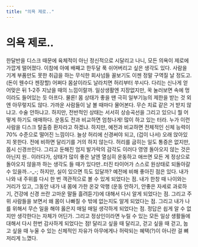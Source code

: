 ```yaml
---
title: "의욕 제로.."
---
```

# 의욕 제로..

한달반을 디스크 때문에 육체적이 아닌 정신적으로 시달리고 나니, 모든 의욕이 제로에 가깝게 떨어졌다. 이참에 아예 배째고 한두달 푹 쉬어버리고 싶은 생각도 있다. 사람을 기계 부품만도 못한 취급을 하는 무식한 회사넘들 꼴보기도 이젠 정말 구역질 날 정도고. (돈이 웬수다 젠장할)
어쩌다 몸살이라도 날라치면 허리부터 쑤시다. 다리는 신나게 얻어맞은 뒤 1-2주 지났을 때의 느낌이랄까. 일상생활엔 지장없지만, 꾹 눌러보면 속에 멍이라도 들어있는 듯 아프다. 물론! 몸 상태가 좋을 땐 극히 일부기능의 제한을 받는 것 외엔 아무렇지도 않다.
가까운 사람들이 날 볼 때마다 물어본다. 무슨 치료 같은 거 받지 않냐고. 수술 안하냐고. 하지만, 전반적인 상태는 서서히 상승곡선을 그리고 있으니 뭘 어떻게 하기도 애매하다. 운동도 전과 비교하면 엄청나게! 많이 하고 있는 터라. 누가 이런 사람을 디스크 탈출증 환자라고 하겠냐.
하지만, 예전과 비교하면 전체적인 신체 능력이 70% 수준으로 떨어진 느낌이다. 늘상 허리에 신경써야 되고, (겁이 나서) 오래 앉아있지 못한다. 전에 비하면 달리기를 거의 하지 않는다. 허리를 굽히는 일도 통증은 없지만, 몹시 신경쓰인다. 그리고 둔해진 엄지 발가락의 감각도 이러다 영영 돌아오지 않는 것은 아닌지 원..
이러다가, 상태가 많이 좋은 날엔 열심히 운동하고 애쓰면 모든 게 정상으로 돌아오지 않을까 하는 생각도 들 때가 있다만..터진 타이어가 스스로 원상태로 되돌아갈 수 있을까..-_-;
하지만, 실이 있으면 득도 있달까? 예전에 비해 좋아진 점은 있다. 내가 나와 내 주위를 다시 한 번 객관적으로 볼 수 있게 되었다는 점. 내가 한창 때 나이와는 거리가 있고, 그동안 내가 내 몸에 가한 온갖 악행 (운동 안하기, 안좋은 자세로 과로하기, 건강에 신경 쓰란 고마운 말들 흘려듣기)에 대해서 다시 알게 되었다는 점. 그리고 주위 사람들을 보면서 왜 몸이 나빠질 수 밖에 없는지도 알게 되었다는 점. 그리고 내가 나를 위해서 무슨 일을 해야 옳은지 매일 매일 생각하게 되었다는 점. 정답은 쇱게 알 수 없지만 생각한다는 자체가 어딘가. 그리고 정상인이라면 누릴 수 있는 모든 일상 생활들에 대해서 다시 한번 감사하게 되었다는 점!
달리고 싶을 때 달리고, 걷고 싶을 때 걷고, 눕고 싶을 때 누울 수 있는 신체적인 자유가 아무에게나 허락되는 혜택(?)이 아니란 걸 뼈저리게 느꼈다.

